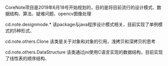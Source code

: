 
CoreNote项目是2019年6月18号开始规划的，目的是将目前流行的设计模式、数据结构、算法、疑难问题、opencv图像处理

cd.note.designmode.*
该package与java程序设计模式相关，目前实现了单例模式的5种形式、

cd.note.others.Clone
该类是关于对象和对象的引用，浅拷贝和深拷贝的思考

cd.note.others.DataStructure
该类通过jni使用C语言实现的数据结构，目前实现了线性表的顺序结构、


